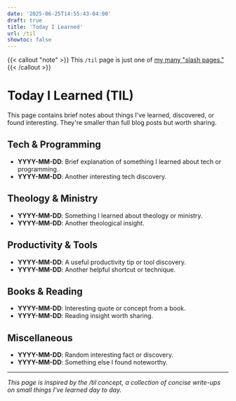 ```yaml
---
date: '2025-06-25T14:55:43-04:00'
draft: true
title: 'Today I Learned'
url: /til
showtoc: false
---
```

{{< callout "note" >}}
This `/til` page is just one of [my many "slash pages."](/slashes)
{{< /callout >}}

# Today I Learned (TIL)

This page contains brief notes about things I've learned, discovered, or found interesting. They're smaller than full blog posts but worth sharing.

## Tech & Programming

- **YYYY-MM-DD**: Brief explanation of something I learned about tech or programming.
- **YYYY-MM-DD**: Another interesting tech discovery.

## Theology & Ministry

- **YYYY-MM-DD**: Something I learned about theology or ministry.
- **YYYY-MM-DD**: Another theological insight.

## Productivity & Tools

- **YYYY-MM-DD**: A useful productivity tip or tool discovery.
- **YYYY-MM-DD**: Another helpful shortcut or technique.

## Books & Reading

- **YYYY-MM-DD**: Interesting quote or concept from a book.
- **YYYY-MM-DD**: Reading insight worth sharing.

## Miscellaneous 

- **YYYY-MM-DD**: Random interesting fact or discovery.
- **YYYY-MM-DD**: Something else I found noteworthy.

---

*This page is inspired by the /til concept, a collection of concise write-ups on small things I've learned day to day.*
